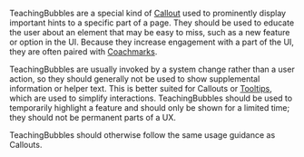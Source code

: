 TeachingBubbles are a special kind of [Callout](#/components/callout) used to prominently display important hints to a specific part of a page. They should be used to educate the user about an element that may be easy to miss, such as a new feature or option in the UI. Because they increase engagement with a part of the UI, they are often paired with [Coachmarks](#/components/coachmark).

TeachingBubbles are usually invoked by a system change rather than a user action, so they should generally not be used to show supplemental information or helper text. This is better suited for Callouts or [Tooltips](#/components/tooltip), which are used to simplify interactions. TeachingBubbles should be used to temporarily highlight a feature and should only be shown for a limited time; they should not be permanent parts of a UX.

TeachingBubbles should otherwise follow the same usage guidance as Callouts.
